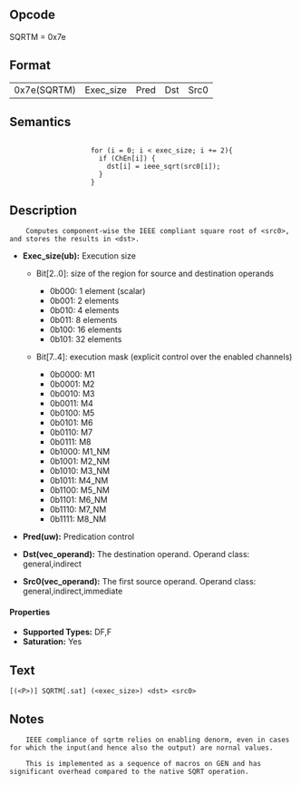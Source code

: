 <!---======================= begin_copyright_notice ============================

Copyright (C) 2020-2022 Intel Corporation

SPDX-License-Identifier: MIT

============================= end_copyright_notice ==========================-->

## Opcode

  SQRTM = 0x7e

## Format

| | | | | |
| --- | --- | --- | --- | --- |
| 0x7e(SQRTM) | Exec_size | Pred | Dst | Src0 |


## Semantics


```

                    for (i = 0; i < exec_size; i += 2){
                      if (ChEn[i]) {
                        dst[i] = ieee_sqrt(src0[i]);
                      }
                    }
```

## Description





```
    Computes component-wise the IEEE compliant square root of <src0>, and stores the results in <dst>.
```


- **Exec_size(ub):** Execution size

  - Bit[2..0]: size of the region for source and destination operands

    - 0b000:  1 element (scalar)
    - 0b001:  2 elements
    - 0b010:  4 elements
    - 0b011:  8 elements
    - 0b100:  16 elements
    - 0b101:  32 elements
  - Bit[7..4]: execution mask (explicit control over the enabled channels)

    - 0b0000:  M1
    - 0b0001:  M2
    - 0b0010:  M3
    - 0b0011:  M4
    - 0b0100:  M5
    - 0b0101:  M6
    - 0b0110:  M7
    - 0b0111:  M8
    - 0b1000:  M1_NM
    - 0b1001:  M2_NM
    - 0b1010:  M3_NM
    - 0b1011:  M4_NM
    - 0b1100:  M5_NM
    - 0b1101:  M6_NM
    - 0b1110:  M7_NM
    - 0b1111:  M8_NM

- **Pred(uw):** Predication control


- **Dst(vec_operand):** The destination operand. Operand class: general,indirect


- **Src0(vec_operand):** The first source operand. Operand class: general,indirect,immediate


#### Properties
- **Supported Types:** DF,F
- **Saturation:** Yes




## Text
```
[(<P>)] SQRTM[.sat] (<exec_size>) <dst> <src0>
```

## Notes





```
    IEEE compliance of sqrtm relies on enabling denorm, even in cases for which the input(and hence also the output) are nornal values.

    This is implemented as a sequence of macros on GEN and has significant overhead compared to the native SQRT operation.
```

